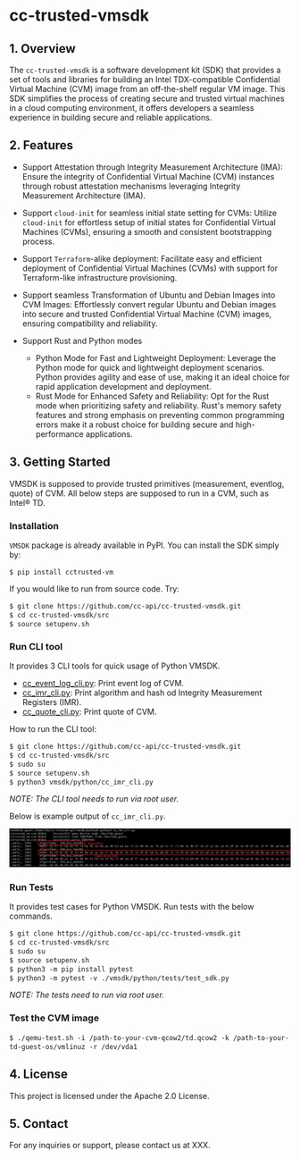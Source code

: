 # cc-trusted-vmsdk


## 1. Overview

The `cc-trusted-vmsdk` is a software development kit (SDK) that provides a set of tools and libraries for building an Intel TDX-compatible Confidential Virtual Machine (CVM) image from an off-the-shelf regular VM image. This SDK simplifies the process of creating secure and trusted virtual machines in a cloud computing environment, it offers developers a seamless experience in building secure and reliable applications.


## 2. Features

- Support Attestation through Integrity Measurement Architecture (IMA): Ensure the integrity of Confidential Virtual Machine (CVM) instances through robust attestation mechanisms leveraging Integrity Measurement Architecture (IMA).
  
- Support `cloud-init` for seamless initial state setting for CVMs: Utilize `cloud-init` for effortless setup of initial states for Confidential Virtual Machines (CVMs), ensuring a smooth and consistent bootstrapping process.

- Support `Terraform`-alike deployment: Facilitate easy and efficient deployment of Confidential Virtual Machines (CVMs) with support for Terraform-like infrastructure provisioning.
  
- Support seamless Transformation of Ubuntu and Debian Images into CVM Images: Effortlessly convert regular Ubuntu and Debian images into secure and trusted Confidential Virtual Machine (CVM) images, ensuring compatibility and reliability.

- Support Rust and Python modes
  - Python Mode for Fast and Lightweight Deployment: Leverage the Python mode for quick and lightweight deployment scenarios. Python provides agility and ease of use, making it an ideal choice for rapid application development and deployment.
  - Rust Mode for Enhanced Safety and Reliability: Opt for the Rust mode when prioritizing safety and reliability. Rust's memory safety features and strong emphasis on preventing common programming errors make it a robust choice for building secure and high-performance applications.


## 3. Getting Started

VMSDK is supposed to provide trusted primitives (measurement, eventlog, quote) of CVM.
All below steps are supposed to run in a CVM, such as Intel® TD.

### Installation

`VMSDK` package is already available in PyPI. You can install the SDK simply by:

```
$ pip install cctrusted-vm
```

If you would like to run from source code. Try:

```
$ git clone https://github.com/cc-api/cc-trusted-vmsdk.git
$ cd cc-trusted-vmsdk/src
$ source setupenv.sh
```

### Run CLI tool

It provides 3 CLI tools for quick usage of Python VMSDK. 

- [cc_event_log_cli.py](./src/python/cc_event_log_cli.py): Print event log of CVM.
- [cc_imr_cli.py](./src/python/cc_imr_cli.py): Print algorithm and hash od Integrity Measurement Registers (IMR).
- [cc_quote_cli.py](./src/python/cc_quote_cli.py): Print quote of CVM.


How to run the CLI tool:

```
$ git clone https://github.com/cc-api/cc-trusted-vmsdk.git
$ cd cc-trusted-vmsdk/src
$ sudo su
$ source setupenv.sh
$ python3 vmsdk/python/cc_imr_cli.py
```
_NOTE: The CLI tool needs to run via root user._

Below is example output of `cc_imr_cli.py`.

![](/docs/imr-cli-output.png)

### Run Tests

It provides test cases for Python VMSDK. Run tests with the below commands.

```
$ git clone https://github.com/cc-api/cc-trusted-vmsdk.git
$ cd cc-trusted-vmsdk/src
$ sudo su
$ source setupenv.sh
$ python3 -m pip install pytest
$ python3 -m pytest -v ./vmsdk/python/tests/test_sdk.py
```

_NOTE: The tests need to run via root user._

### Test the CVM image 

```
$ ./qemu-test.sh -i /path-to-your-cvm-qcow2/td.qcow2 -k /path-to-your-td-guest-os/vmlinuz -r /dev/vda1 
```


## 4. License
This project is licensed under the Apache 2.0 License.

## 5. Contact
For any inquiries or support, please contact us at XXX.


